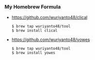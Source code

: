 ### My Homebrew Formula

- https://github.com/wuriyanto48/clical
  ```shell
  $ brew tap wuriyanto48/tool
  $ brew install clical
  ```

- https://github.com/wuriyanto48/yowes
  ```shell
  $ brew tap wuriyanto48/tool
  $ brew install yowes
  ```